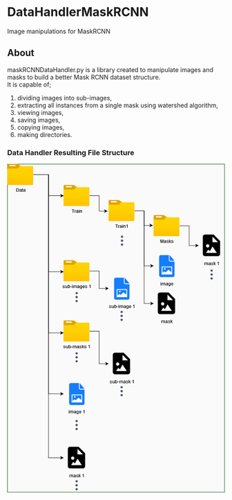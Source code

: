 # DataHandlerMaskRCNN
Image manipulations for MaskRCNN

## About
maskRCNNDataHandler.py is a library created to manipulate images and masks to build a better Mask RCNN dataset structure.         
It is capable of;   
1. dividing images into sub-images,    
2. extracting all instances from a single mask using watershed algorithm,    
3. viewing images,    
4. saving images,    
5. copying images,    
6. making directories.   


### Data Handler Resulting File Structure
![Data Handler Resulting File Structure](resources/dataHandlerStructure(1).png)
